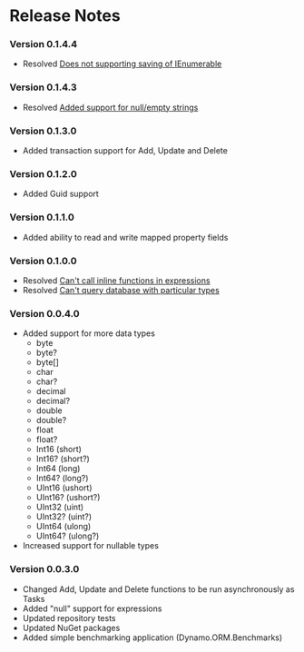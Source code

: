 # Release Notes

### Version 0.1.4.4

- Resolved [Does not supporting saving of IEnumerable](https://github.com/marcodafonseca/Dynamo.ORM/issues/4)

### Version 0.1.4.3

- Resolved [Added support for null/empty strings](https://github.com/marcodafonseca/Dynamo.ORM/issues/3)

### Version 0.1.3.0

- Added transaction support for Add, Update and Delete

### Version 0.1.2.0

- Added Guid support

### Version 0.1.1.0

- Added ability to read and write mapped property fields

### Version 0.1.0.0

- Resolved [Can't call inline functions in expressions](https://github.com/marcodafonseca/Dynamo.ORM/issues/1)
- Resolved [Can't query database with particular types](https://github.com/marcodafonseca/Dynamo.ORM/issues/2)

### Version 0.0.4.0

- Added support for more data types
  - byte
  - byte?
  - byte[]
  - char
  - char?
  - decimal
  - decimal?
  - double
  - double?
  - float
  - float?
  - Int16 (short)
  - Int16? (short?)
  - Int64 (long)
  - Int64? (long?)
  - UInt16 (ushort)
  - UInt16? (ushort?)
  - UInt32 (uint)
  - UInt32? (uint?)
  - UInt64 (ulong)
  - UInt64? (ulong?)
- Increased support for nullable types

### Version 0.0.3.0

- Changed Add, Update and Delete functions to be run asynchronously as Tasks
- Added "null" support for expressions
- Updated repository tests
- Updated NuGet packages
- Added simple benchmarking application (Dynamo.ORM.Benchmarks)
